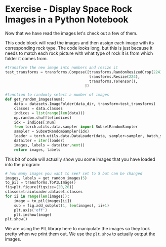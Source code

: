 # Exercise - Display Space Rock Images in a Python Notebook

Now that we have read the images let's check out a few of them.

This code block will read the images and then assign each image with its corresponding rock type. The code looks long, but this is just because it needs to match each rock picture with what type of rock it is from which folder it comes from.

```python
#transform the new image into numbers and resize it
test_transforms = transforms.Compose([transforms.RandomResizedCrop(224),
                                      transforms.Resize(224),
                                      transforms.ToTensor(),
                                    ])

#function to randomly select a number of images
def get_random_images(num):
    data = datasets.ImageFolder(data_dir, transform=test_transforms)
    classes = data.classes
    indices = list(range(len(data)))
    np.random.shuffle(indices)
    idx = indices[:num]
    from torch.utils.data.sampler import SubsetRandomSampler
    sampler = SubsetRandomSampler(idx)
    loader = torch.utils.data.DataLoader(data, sampler=sampler, batch_size=num)
    dataiter = iter(loader)
    images, labels = dataiter.next()
    return images, labels
```

This bit of code will actually show you some images that you have loaded into the program:

```python
# how many images you want to see? set to 5 but can be changed
images, labels = get_random_images(5)
to_pil = transforms.ToPILImage()
fig=plt.figure(figsize=(20,20))
classes=trainloader.dataset.classes
for ii in range(len(images)):
    image = to_pil(images[ii])
    sub = fig.add_subplot(1, len(images), ii+1)
    plt.axis('off')
    plt.imshow(image)
plt.show()
```

We are using the PIL library here to manipulate the images so they look pretty when we print them out. We use the `plt.show` to actually output the images.
